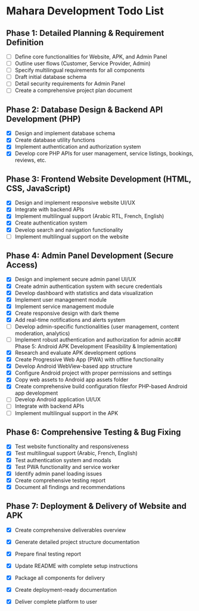 # Mahara Development Todo List

## Phase 1: Detailed Planning & Requirement Definition
- [ ] Define core functionalities for Website, APK, and Admin Panel
- [ ] Outline user flows (Customer, Service Provider, Admin)
- [ ] Specify multilingual requirements for all components
- [ ] Draft initial database schema
- [ ] Detail security requirements for Admin Panel
- [ ] Create a comprehensive project plan document

## Phase 2: Database Design & Backend API Development (PHP)
- [x] Design and implement database schema
- [x] Create database utility functions
- [x] Implement authentication and authorization system
- [x] Develop core PHP APIs for user management, service listings, bookings, reviews, etc.

## Phase 3: Frontend Website Development (HTML, CSS, JavaScript)
- [x] Design and implement responsive website UI/UX
- [x] Integrate with backend APIs
- [x] Implement multilingual support (Arabic RTL, French, English)
- [x] Create authentication system
- [x] Develop search and navigation functionality
- [ ] Implement multilingual support on the website

## Phase 4: Admin Panel Development (Secure Access)
- [x] Design and implement secure admin panel UI/UX
- [x] Create admin authentication system with secure credentials
- [x] Develop dashboard with statistics and data visualization
- [x] Implement user management module
- [x] Implement service management module
- [x] Create responsive design with dark theme
- [x] Add real-time notifications and alerts system
- [ ] Develop admin-specific functionalities (user management, content moderation, analytics)
- [ ] Implement robust authentication and authorization for admin acc## Phase 5: Android APK Development (Feasibility & Implementation)
- [x] Research and evaluate APK development options
- [x] Create Progressive Web App (PWA) with offline functionality
- [x] Develop Android WebView-based app structure
- [x] Configure Android project with proper permissions and settings
- [x] Copy web assets to Android app assets folder
- [x] Create comprehensive build configuration filesfor PHP-based Android app development
- [ ] Develop Android application UI/UX
- [ ] Integrate with backend APIs
- [ ] Implement multilingual support in the APK

## Phase 6: Comprehensive Testing & Bug Fixing
- [x] Test website functionality and responsiveness
- [x] Test multilingual support (Arabic, French, English)
- [x] Test authentication system and modals
- [x] Test PWA functionality and service worker
- [x] Identify admin panel loading issues
- [x] Create comprehensive testing report
- [x] Document all findings and recommendations

## Phase 7: Deployment & Delivery of Website and APK
- [x] Create comprehensive deliverables overview
- [x] Generate detailed project structure documentation
- [x] Prepare final testing report
- [x] Update README with complete setup instructions
- [x] Package all components for delivery
- [x] Create deployment-ready documentation
- [x] Deliver complete platform to user

